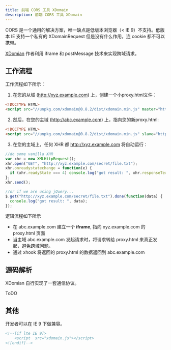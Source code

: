 ```yaml
---
title: 前端 CORS 工具 XDomain
description: 前端 CORS 工具 XDomain
---
```


CORS 是一个通用的解决方案，唯一缺点是低版本浏览器（< IE 9）不支持。低版本 IE 支持一个私有的 XDomainRequest 但是没有什么作用，连 cookie 都不可以携带。

[XDomian](https://github.com/jpillora/xdomain) 作者利用 iframe 和 postMessage 技术来实现跨域请求。

## 工作流程

工作流程如下所示：

1. 在您的从域 (http://xyz.example.com) 上，创建一个小proxy.html文件：

```html
<!DOCTYPE HTML>
<script src="//unpkg.com/xdomain@0.8.2/dist/xdomain.min.js" master="http://abc.example.com"></script>
```

2. 然后，在您的主域 (http://abc.example.com) 上，指向您的新proxy.html:

```html
<!DOCTYPE HTML>
<script src="//unpkg.com/xdomain@0.8.2/dist/xdomain.min.js" slave="http://xyz.example.com/proxy.html"></script>
```

3. 在您的主域上，任何 XHR 都 http://xyz.example.com 将自动运行：

```JavaScript
//do some vanilla XHR
var xhr = new XMLHttpRequest();
xhr.open("GET", "http://xyz.example.com/secret/file.txt");
xhr.onreadystatechange = function(e) {
  if (xhr.readyState === 4) console.log("got result: ", xhr.responseText);
};
xhr.send();

//or if we are using jQuery...
$.get("http://xyz.example.com/secret/file.txt").done(function(data) {
  console.log("got result: ", data);
});
```

逻辑流程如下所示

- 在 abc.example.com 建立一个 **iframe**, 指向 xyz.example.com 的 proxy.html 页面
- 当主域 abc.example.com 发起请求时，将请求转给 proxy.html 来真正发起，避免跨域问题。
- 通过 xhook 将返回的 proxy.html 的数据返回到 abc.example.com

## 源码解析

XDomian 自行实现了一套通信协议。

ToDO

## 其他

开发者可以在 IE 9 下做兼容。

```html
<!--[if lte IE 9]>
    <script  src="xdomain.js"></script>
<![endif]-->
```


